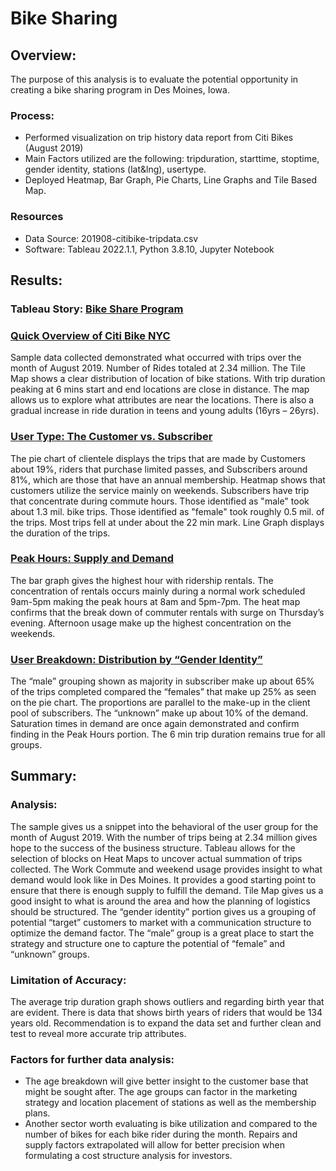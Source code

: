 # Bike Sharing

## Overview:
The purpose of this analysis is to evaluate the potential opportunity in creating a bike sharing program in Des Moines, Iowa.
  
### Process:
- Performed visualization on trip history data report from Citi Bikes (August 2019)
- Main Factors utilized are the following: tripduration, starttime, stoptime, gender identity, stations (lat&lng), usertype.
- Deployed Heatmap, Bar Graph, Pie Charts, Line Graphs and Tile Based Map.

### Resources
- Data Source: 201908-citibike-tripdata.csv
- Software: Tableau 2022.1.1, Python 3.8.10, Jupyter Notebook

## Results:

### Tableau Story: [Bike Share Program](https://public.tableau.com/app/profile/elissa.cheung.cheung/viz/citiBike_share_complete/BikeShareProgram?publish=yes)


### [Quick Overview of Citi Bike NYC](https://public.tableau.com/views/citiBike_share_complete/BikeShareProgram?:language=en-US&:display_count=n&:origin=viz_share_link)
Sample data collected demonstrated what occurred with trips over the month of August 2019. Number of Rides totaled at 2.34 million. The Tile Map shows a clear distribution of location of bike stations. With trip duration peaking at 6 mins start and end locations are close in distance. The map allows us to explore what attributes are near the locations. There is also a gradual increase in ride duration in teens and young adults (16yrs – 26yrs).

### [User Type: The Customer vs. Subscriber](https://public.tableau.com/shared/HP9SKR49S?:display_count=n&:origin=viz_share_link)
The pie chart of clientele displays the trips that are made by Customers about 19%, riders that purchase limited passes, and Subscribers around 81%, which are those that have an annual membership. Heatmap shows that customers utilize the service mainly on weekends. Subscribers have trip that concentrate during commute hours. Those identified as "male" took about 1.3 mil. bike trips. Those identified as "female" took roughly 0.5 mil. of the trips. Most trips fell at under about the 22 min mark. Line Graph displays the duration of the trips. 


### [Peak Hours: Supply and Demand](https://public.tableau.com/shared/PDYPF5YKJ?:display_count=n&:origin=viz_share_link)
The bar graph gives the highest hour with ridership rentals. The concentration of rentals occurs mainly during a normal work scheduled 9am-5pm making the peak hours at 8am and 5pm-7pm. The heat map confirms that the break down of commuter rentals with surge on Thursday’s evening. Afternoon usage make up the highest concentration on the weekends.

### [User Breakdown: Distribution by “Gender Identity”](https://public.tableau.com/shared/68YTZ8KQ8?:display_count=n&:origin=viz_share_link)
The “male” grouping shown as majority in subscriber make up about 65% of the trips completed compared the “females” that make up 25% as seen on the pie chart. The proportions are parallel to the make-up in the client pool of subscribers. The “unknown” make up about 10% of the demand. Saturation times in demand are once again demonstrated and confirm finding in the Peak Hours portion. The 6 min trip duration remains true for all groups. 

## Summary:

### Analysis:
The sample gives us a snippet into the behavioral of the user group for the month of August 2019. With the number of trips being at 2.34 million gives hope to the success of the business structure. Tableau allows for the selection of blocks on Heat Maps to uncover actual summation of trips collected. The Work Commute and weekend usage provides insight to what demand would look like in Des Moines. It provides a good starting point to ensure that there is enough supply to fulfill the demand.  Tile Map gives us a good insight to what is around the area and how the planning of logistics should be structured. The “gender identity” portion gives us a grouping of potential “target” customers to market with a communication structure to optimize the demand factor. The “male” group is a great place to start the strategy and structure one to capture the potential of “female” and “unknown” groups. 

### Limitation of Accuracy: 
The average trip duration graph shows outliers and regarding birth year that are evident. There is data that shows birth years of riders that would be 134 years old. Recommendation is to expand the data set and further clean and test to reveal more accurate trip attributes. 

### Factors for further data analysis:
- The age breakdown will give better insight to the customer base that might be sought after. The age groups can factor in the marketing strategy and location placement of stations as well as the membership plans.
- Another sector worth evaluating is bike utilization and compared to the number of bikes for each bike rider during the month. Repairs and supply factors extrapolated will allow for better precision when formulating a cost structure analysis for investors.

